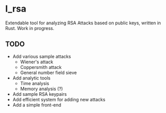 # l_rsa
Extendable tool for analyzing RSA Attacks based on public keys, written in Rust. Work in progress.

## TODO
* Add various sample attacks
  * Wiener's attack
  * Coppersmith attack
  * General number field sieve
* Add analytic tools
  * Time analysis
  * Memory analysis (?)
* Add sample RSA keypairs
* Add efficient system for adding new attacks
* Add a simple front-end
